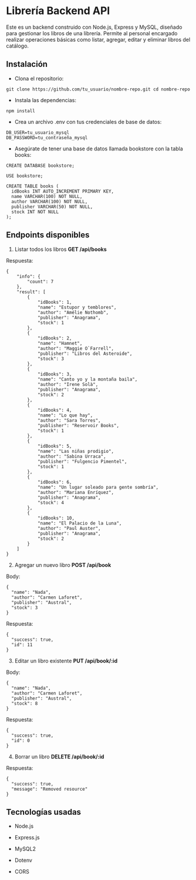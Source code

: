 # Librería Backend API
Este es un backend construido con Node.js, Express y MySQL, diseñado para gestionar los libros de una librería. Permite al personal encargado realizar operaciones básicas como listar, agregar, editar y eliminar libros del catálogo.

## Instalación
- Clona el repositorio:

`git clone https://github.com/tu_usuario/nombre-repo.git
cd nombre-repo`


- Instala las dependencias:

`npm install`

- Crea un archivo .env con tus credenciales de base de datos:
  
```
DB_USER=tu_usuario_mysql
DB_PASSWORD=tu_contraseña_mysql
```
 
- Asegúrate de tener una base de datos llamada bookstore con la tabla books:

```
CREATE DATABASE bookstore;

USE bookstore;

CREATE TABLE books (
  idBooks INT AUTO_INCREMENT PRIMARY KEY,
  name VARCHAR(100) NOT NULL,
  author VARCHAR(100) NOT NULL,
  publisher VARCHAR(50) NOT NULL,
  stock INT NOT NULL
);
```



## Endpoints disponibles
1. Listar todos los libros
**GET /api/books**

Respuesta:

```
{
    "info": {
        "count": 7
    },
    "result": [
        {
            "idBooks": 1,
            "name": "Estupor y temblores",
            "author": "Amélie Nothomb",
            "publisher": "Anagrama",
            "stock": 1
        },
        {
            "idBooks": 2,
            "name": "Hamnet",
            "author": "Maggie O`Farrell",
            "publisher": "Libros del Asteroide",
            "stock": 3
        },
        {
            "idBooks": 3,
            "name": "Canto yo y la montaña baila",
            "author": "Irene Solà",
            "publisher": "Anagrama",
            "stock": 2
        },
        {
            "idBooks": 4,
            "name": "Lo que hay",
            "author": "Sara Torres",
            "publisher": "Reservoir Books",
            "stock": 1
        },
        {
            "idBooks": 5,
            "name": "Las niñas prodigio",
            "author": "Sabina Urraca",
            "publisher": "Fulgencio Pimentel",
            "stock": 1
        },
        {
            "idBooks": 6,
            "name": "Un lugar soleado para gente sombría",
            "author": "Mariana Enríquez",
            "publisher": "Anagrama",
            "stock": 4
        },
        {
            "idBooks": 10,
            "name": "El Palacio de la Luna",
            "author": "Paul Auster",
            "publisher": "Anagrama",
            "stock": 2
        }
    ]
}
```

2. Agregar un nuevo libro
**POST /api/book**

Body:

```
{
  "name": "Nada",
  "author": "Carmen Laforet",
  "publisher": "Austral",
  "stock": 3
}
```

Respuesta:

```
{
  "success": true,
  "id": 11
}

```

3. Editar un libro existente
**PUT /api/book/:id**

Body:

```
{
  "name": "Nada",
  "author": "Carmen Laforet",
  "publisher": "Austral",
  "stock": 8
}
```
Respuesta:

```
{
  "success": true,
  "id": 0
}
```

4. Borrar un libro
**DELETE /api/book/:id**

Respuesta:

``` 
{
  "success": true,
  "message": "Removed resource"
}
```

## Tecnologías usadas
- Node.js

- Express.js

- MySQL2

- Dotenv

- CORS
